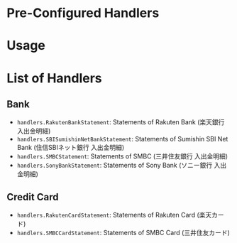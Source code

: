 Pre-Configured Handlers
=======================

# Usage

# List of Handlers

## Bank

* `handlers.RakutenBankStatement`: Statements of Rakuten Bank (楽天銀行 入出金明細)
* `handlers.SBISumishinNetBankStatement`: Statements of Sumishin SBI Net Bank (住信SBIネット銀行 入出金明細)
* `handlers.SMBCStatement`: Statements of SMBC (三井住友銀行 入出金明細)
* `handlers.SonyBankStatement`: Statements of Sony Bank (ソニー銀行 入出金明細)

## Credit Card

* `handlers.RakutenCardStatement`: Statements of Rakuten Card (楽天カード)
* `handlers.SMBCCardStatement`: Statements of SMBC Card (三井住友カード)
